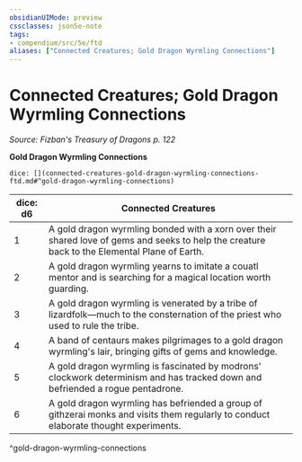 ```yaml
---
obsidianUIMode: preview
cssclasses: json5e-note
tags:
- compendium/src/5e/ftd
aliases: ["Connected Creatures; Gold Dragon Wyrmling Connections"]
---
```

# Connected Creatures; Gold Dragon Wyrmling Connections
*Source: Fizban's Treasury of Dragons p. 122* 

**Gold Dragon Wyrmling Connections**

`dice: [](connected-creatures-gold-dragon-wyrmling-connections-ftd.md#^gold-dragon-wyrmling-connections)`

| dice: d6 | Connected Creatures |
|----------|---------------------|
| 1 | A gold dragon wyrmling bonded with a xorn over their shared love of gems and seeks to help the creature back to the Elemental Plane of Earth. |
| 2 | A gold dragon wyrmling yearns to imitate a couatl mentor and is searching for a magical location worth guarding. |
| 3 | A gold dragon wyrmling is venerated by a tribe of lizardfolk—much to the consternation of the priest who used to rule the tribe. |
| 4 | A band of centaurs makes pilgrimages to a gold dragon wyrmling's lair, bringing gifts of gems and knowledge. |
| 5 | A gold dragon wyrmling is fascinated by modrons' clockwork determinism and has tracked down and befriended a rogue pentadrone. |
| 6 | A gold dragon wyrmling has befriended a group of githzerai monks and visits them regularly to conduct elaborate thought experiments. |
^gold-dragon-wyrmling-connections